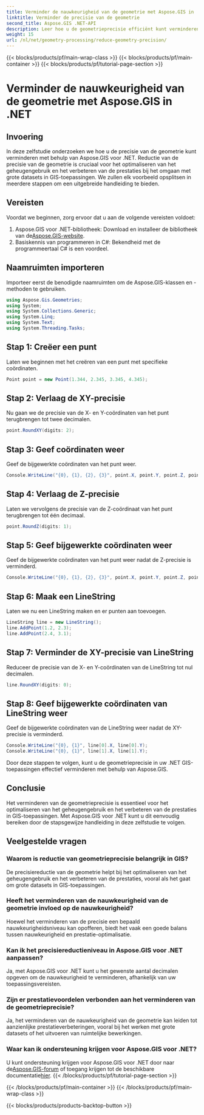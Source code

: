 ```yaml
---
title: Verminder de nauwkeurigheid van de geometrie met Aspose.GIS in .NET
linktitle: Verminder de precisie van de geometrie
second_title: Aspose.GIS .NET-API
description: Leer hoe u de geometrieprecisie efficiënt kunt verminderen in .NET GIS-toepassingen met behulp van Aspose.GIS voor verbeterde prestaties en geheugenoptimalisatie.
weight: 15
url: /nl/net/geometry-processing/reduce-geometry-precision/
---
```


{{< blocks/products/pf/main-wrap-class >}}
{{< blocks/products/pf/main-container >}}
{{< blocks/products/pf/tutorial-page-section >}}

# Verminder de nauwkeurigheid van de geometrie met Aspose.GIS in .NET

## Invoering
In deze zelfstudie onderzoeken we hoe u de precisie van de geometrie kunt verminderen met behulp van Aspose.GIS voor .NET. Reductie van de precisie van de geometrie is cruciaal voor het optimaliseren van het geheugengebruik en het verbeteren van de prestaties bij het omgaan met grote datasets in GIS-toepassingen. We zullen elk voorbeeld opsplitsen in meerdere stappen om een uitgebreide handleiding te bieden.
## Vereisten
Voordat we beginnen, zorg ervoor dat u aan de volgende vereisten voldoet:
1.  Aspose.GIS voor .NET-bibliotheek: Download en installeer de bibliotheek van de[Aspose.GIS-website](https://releases.aspose.com/gis/net/).
2. Basiskennis van programmeren in C#: Bekendheid met de programmeertaal C# is een voordeel.
## Naamruimten importeren
Importeer eerst de benodigde naamruimten om de Aspose.GIS-klassen en -methoden te gebruiken.
```csharp
using Aspose.Gis.Geometries;
using System;
using System.Collections.Generic;
using System.Linq;
using System.Text;
using System.Threading.Tasks;
```

## Stap 1: Creëer een punt
Laten we beginnen met het creëren van een punt met specifieke coördinaten.
```csharp
Point point = new Point(1.344, 2.345, 3.345, 4.345);
```
## Stap 2: Verlaag de XY-precisie
Nu gaan we de precisie van de X- en Y-coördinaten van het punt terugbrengen tot twee decimalen.
```csharp
point.RoundXY(digits: 2);
```
## Stap 3: Geef coördinaten weer
Geef de bijgewerkte coördinaten van het punt weer.
```csharp
Console.WriteLine("{0}, {1}, {2}, {3}", point.X, point.Y, point.Z, point.M);
```
## Stap 4: Verlaag de Z-precisie
Laten we vervolgens de precisie van de Z-coördinaat van het punt terugbrengen tot één decimaal.
```csharp
point.RoundZ(digits: 1);
```
## Stap 5: Geef bijgewerkte coördinaten weer
Geef de bijgewerkte coördinaten van het punt weer nadat de Z-precisie is verminderd.
```csharp
Console.WriteLine("{0}, {1}, {2}, {3}", point.X, point.Y, point.Z, point.M);
```
## Stap 6: Maak een LineString
Laten we nu een LineString maken en er punten aan toevoegen.
```csharp
LineString line = new LineString();
line.AddPoint(1.2, 2.3);
line.AddPoint(2.4, 3.1);
```
## Stap 7: Verminder de XY-precisie van LineString
Reduceer de precisie van de X- en Y-coördinaten van de LineString tot nul decimalen.
```csharp
line.RoundXY(digits: 0);
```
## Stap 8: Geef bijgewerkte coördinaten van LineString weer
Geef de bijgewerkte coördinaten van de LineString weer nadat de XY-precisie is verminderd.
```csharp
Console.WriteLine("{0}, {1}", line[0].X, line[0].Y);
Console.WriteLine("{0}, {1}", line[1].X, line[1].Y);
```
Door deze stappen te volgen, kunt u de geometrieprecisie in uw .NET GIS-toepassingen effectief verminderen met behulp van Aspose.GIS.
## Conclusie
Het verminderen van de geometrieprecisie is essentieel voor het optimaliseren van het geheugengebruik en het verbeteren van de prestaties in GIS-toepassingen. Met Aspose.GIS voor .NET kunt u dit eenvoudig bereiken door de stapsgewijze handleiding in deze zelfstudie te volgen.
## Veelgestelde vragen
### Waarom is reductie van geometrieprecisie belangrijk in GIS?
De precisiereductie van de geometrie helpt bij het optimaliseren van het geheugengebruik en het verbeteren van de prestaties, vooral als het gaat om grote datasets in GIS-toepassingen.
### Heeft het verminderen van de nauwkeurigheid van de geometrie invloed op de nauwkeurigheid?
Hoewel het verminderen van de precisie een bepaald nauwkeurigheidsniveau kan opofferen, biedt het vaak een goede balans tussen nauwkeurigheid en prestatie-optimalisatie.
### Kan ik het precisiereductieniveau in Aspose.GIS voor .NET aanpassen?
Ja, met Aspose.GIS voor .NET kunt u het gewenste aantal decimalen opgeven om de nauwkeurigheid te verminderen, afhankelijk van uw toepassingsvereisten.
### Zijn er prestatievoordelen verbonden aan het verminderen van de geometrieprecisie?
Ja, het verminderen van de nauwkeurigheid van de geometrie kan leiden tot aanzienlijke prestatieverbeteringen, vooral bij het werken met grote datasets of het uitvoeren van ruimtelijke bewerkingen.
### Waar kan ik ondersteuning krijgen voor Aspose.GIS voor .NET?
 U kunt ondersteuning krijgen voor Aspose.GIS voor .NET door naar de[Aspose.GIS-forum](https://forum.aspose.com/c/gis/33) of toegang krijgen tot de beschikbare documentatie[hier](https://reference.aspose.com/gis/net/).
{{< /blocks/products/pf/tutorial-page-section >}}

{{< /blocks/products/pf/main-container >}}
{{< /blocks/products/pf/main-wrap-class >}}

{{< blocks/products/products-backtop-button >}}
